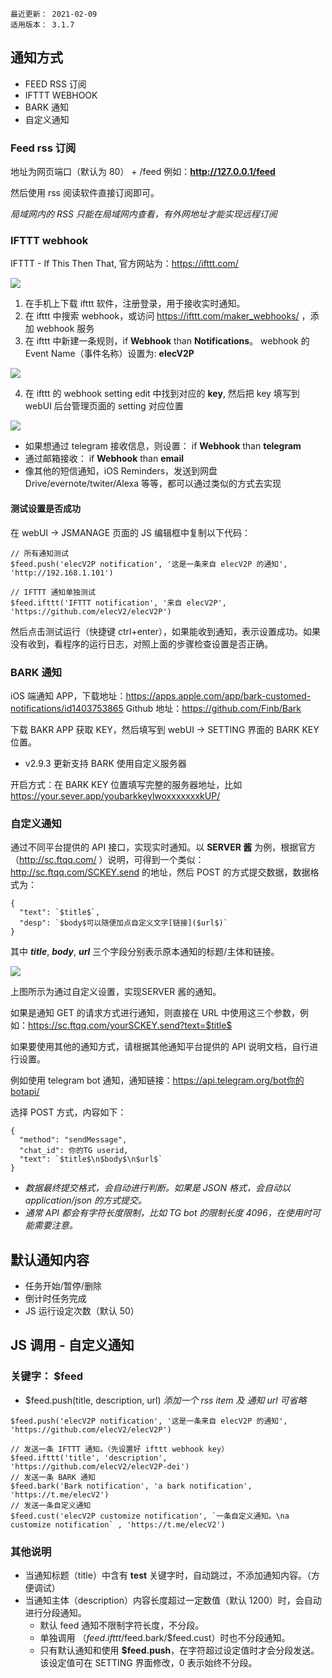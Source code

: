 ```
最近更新： 2021-02-09
适用版本： 3.1.7
```

## 通知方式

- FEED RSS 订阅
- IFTTT WEBHOOK
- BARK 通知
- 自定义通知

### Feed rss 订阅

地址为网页端口（默认为 80） + /feed
例如：**http://127.0.0.1/feed**

然后使用 rss 阅读软件直接订阅即可。

*局域网内的 RSS 只能在局域网内查看，有外网地址才能实现远程订阅*

### IFTTT webhook

IFTTT - If This Then That, 官方网站为：https://ifttt.com/

![](https://raw.githubusercontent.com/elecV2/elecV2P-dei/master/docs/res/iftttnotify.png)

1. 在手机上下载 ifttt 软件，注册登录，用于接收实时通知。
2. 在 ifttt 中搜索 webhook，或访问 https://ifttt.com/maker_webhooks/ ，添加 webhook 服务
3. 在 ifttt 中新建一条规则，if **Webhook** than **Notifications**。 webhook 的 Event Name（事件名称）设置为: **elecV2P**

![](https://raw.githubusercontent.com/elecV2/elecV2P-dei/master/docs/res/setiftttm.jpg)

4. 在 ifttt 的 webhook setting edit 中找到对应的 **key**, 然后把 key 填写到 webUI 后台管理页面的 setting 对应位置

![](https://raw.githubusercontent.com/elecV2/elecV2P-dei/master/docs/res/setifttt.png)

* 如果想通过 telegram 接收信息，则设置： if **Webhook** than **telegram**
* 通过邮箱接收： if **Webhook** than **email**
* 像其他的短信通知，iOS Reminders，发送到网盘Drive/evernote/twiter/Alexa 等等，都可以通过类似的方式去实现

#### 测试设置是否成功

在 webUI -> JSMANAGE 页面的 JS 编辑框中复制以下代码：

``` JS
// 所有通知测试
$feed.push('elecV2P notification', '这是一条来自 elecV2P 的通知', 'http://192.168.1.101')

// IFTTT 通知单独测试
$feed.ifttt('IFTTT notification', '来自 elecV2P', 'https://github.com/elecV2/elecV2P')
```

然后点击测试运行（快捷键 ctrl+enter），如果能收到通知，表示设置成功。如果没有收到，看程序的运行日志，对照上面的步骤检查设置是否正确。

### BARK 通知

iOS 端通知 APP，下载地址：https://apps.apple.com/app/bark-customed-notifications/id1403753865
Github 地址：https://github.com/Finb/Bark

下载 BAKR APP 获取 KEY，然后填写到 webUI -> SETTING 界面的 BARK KEY 位置。

* v2.9.3 更新支持 BARK 使用自定义服务器

开启方式：在 BARK KEY 位置填写完整的服务器地址，比如 https://your.sever.app/youbarkkeylwoxxxxxxxkUP/

### 自定义通知

通过不同平台提供的 API 接口，实现实时通知。以 **SERVER 酱** 为例，根据官方（http://sc.ftqq.com/ ）说明，可得到一个类似：http://sc.ftqq.com/SCKEY.send 的地址，然后 POST 的方式提交数据，数据格式为：

```
{
  "text": `$title$`,
  "desp": `$body$可以随便加点自定义文字[链接]($url$)`
}
```

其中 **$title$**, **$body$**, **$url$** 三个字段分别表示原本通知的标题/主体和链接。

![](https://raw.githubusercontent.com/elecV2/elecV2P-dei/master/docs/res/custnotify.png)

上图所示为通过自定义设置，实现SERVER 酱的通知。

如果是通知 GET 的请求方式进行通知，则直接在 URL 中使用这三个参数，例如：https://sc.ftqq.com/yourSCKEY.send?text=$title$

如果要使用其他的通知方式，请根据其他通知平台提供的 API 说明文档，自行进行设置。

例如使用 telegram bot 通知，通知链接：https://api.telegram.org/bot你的botapi/

选择 POST 方式，内容如下：

```
{
  "method": "sendMessage",
  "chat_id": 你的TG userid,
  "text": `$title$\n$body$\n$url$`
}
```

- *数据最终提交格式，会自动进行判断。如果是 JSON 格式，会自动以 application/json 的方式提交。*
- *通常 API 都会有字符长度限制，比如 TG bot 的限制长度 4096，在使用时可能需要注意。*

## 默认通知内容

- 任务开始/暂停/删除
- 倒计时任务完成
- JS 运行设定次数（默认 50）

## JS 调用 - 自定义通知

### 关键字： $feed

- $feed.push(title, description, url)
*添加一个 rss item 及 通知*
*url 可省略*

``` JS example
$feed.push('elecV2P notification', '这是一条来自 elecV2P 的通知', 'https://github.com/elecV2/elecV2P')

// 发送一条 IFTTT 通知。（先设置好 ifttt webhook key）
$feed.ifttt('title', 'description', 'https://github.com/elecV2/elecV2P-dei')   
// 发送一条 BARK 通知
$feed.bark('Bark notification', 'a bark notification', 'https://t.me/elecV2')
// 发送一条自定义通知
$feed.cust('elecV2P customize notification', `一条自定义通知。\na customize notification` , 'https://t.me/elecV2')
```

### 其他说明

- 当通知标题（title）中含有 **test** 关键字时，自动跳过，不添加通知内容。（方便调试）
- 当通知主体（description）内容长度超过一定数值（默认 1200）时，会自动进行分段通知。
  - 默认 feed 通知不限制字符长度，不分段。
  - 单独调用 （$feed.ifttt/$feed.bark/$feed.cust）时也不分段通知。
  - 只有默认通知和使用 **$feed.push**，在字符超过设定值时才会分段发送。该设定值可在 SETTING 界面修改，0 表示始终不分段。